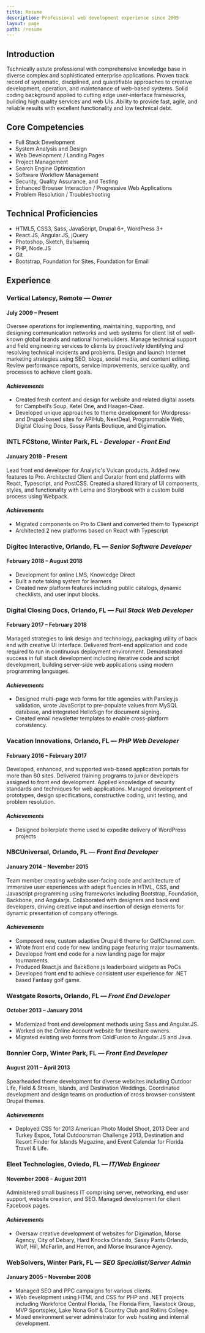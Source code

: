 ```yaml
---
title: Resume
description: Professional web development experience since 2005
layout: page
path: /resume
---
```


## Introduction

Technically astute professional with comprehensive knowledge base in diverse complex and sophisticated enterprise applications. Proven track record of systematic, disciplined, and quantifiable approaches to creative development, operation, and maintenance of web-based systems. Solid coding background applied to cutting edge user-interface frameworks, building high quality services and web UIs. Ability to provide fast, agile, and reliable results with excellent functionality and low technical debt.

## Core Competencies

- Full Stack Development
- System Analysis and Design
- Web Development / Landing Pages
- Project Management
- Search Engine Optimization
- Software Workflow Management
- Security, Quality Assurance, and Testing
- Enhanced Browser Interaction / Progressive Web Applications
- Problem Resolution / Troubleshooting

## Technical Proficiencies

- HTML5, CSS3, Sass, JavaScript, Drupal 6+, WordPress 3+
- React.JS, Angular.JS, jQuery
- Photoshop, Sketch, Balsamiq
- PHP, Node.JS
- Git
- Bootstrap, Foundation for Sites, Foundation for Email

## Experience

### Vertical Latency, Remote — _Owner_

#### July 2009 – Present

Oversee operations for implementing, maintaining, supporting, and designing communication networks and web systems for client list of well-known global brands and national homebuilders. Manage technical support and field engineering services to clients by proactively identifying and resolving technical incidents and problems. Design and launch Internet marketing strategies using SEO, blogs, social media, and content editing. Review performance reports, service improvements, service quality, and processes to achieve client goals.

#### _Achievements_

- Created fresh content and design for website and related digital assets for Campbell’s Soup, Ketel One, and Haagen-Daaz.
- Developed unique approaches to theme development for Wordpress- and Drupal-based sites for APIHub, NextDeal, Programmable Web, Digital Closing Docs, Sassy Pants Boutique, and Digimation.

### INTL FCStone, Winter Park, FL - _Developer - Front End_

#### January 2019 - Present

Lead front end developer for Analytic's Vulcan products. Added new features to Pro. Architected Client and Curator front end platforms with React, Typescript, and PostCSS. Created a shared library of UI components, styles, and functionality with Lerna and Storybook with a custom build process using Webpack.

#### _Achievements_

- Migrated components on Pro to Client and converted them to Typescript
- Architected 2 new platforms based on React with Typescript

### Digitec Interactive, Orlando, FL — _Senior Software Developer_

#### February 2018 – August 2018

- Development for online LMS, Knowledge Direct
- Built a note taking system for learners
- Created new platform features including public catalogs, dynamic checklists, and user input blocks.

### Digital Closing Docs, Orlando, FL — _Full Stack Web Developer_

#### February 2017 – February 2018

Managed strategies to link design and technology, packaging utility of back end with creative UI interface. Delivered front-end application and code required to run in continuous deployment environment. Demonstrated success in full stack development including iterative code and script development, building server-side web applications using modern programming languages.

#### _Achievements_

- Designed multi-page web forms for title agencies with Parsley.js validation, wrote JavaScript to pre-populate values from MySQL database, and integrated HelloSign for document signing.
- Created email newsletter templates to enable cross-platform consistency.

### Vacation Innovations, Orlando, FL — _PHP Web Developer_

#### February 2016 – February 2017

Developed, enhanced, and supported web-based application portals for more than 60 sites. Delivered training programs to junior developers assigned to front end development. Applied knowledge of security standards and techniques for web applications. Managed development of prototypes, design specifications, constructive coding, unit testing, and problem resolution.

#### _Achievements_

- Designed boilerplate theme used to expedite delivery of WordPress projects

### NBCUniversal, Orlando, FL — _Front End Developer_

#### January 2014 – November 2015

Team member creating website user-facing code and architecture of immersive user experiences with adept fluencies in HTML, CSS, and Javascript programming using frameworks including Bootstrap, Foundation, Backbone, and Angularjs. Collaborated with designers and back end developers, driving creative input and insertion of design elements for dynamic presentation of company offerings.

#### _Achievements_

- Composed new, custom adaptive Drupal 6 theme for GolfChannel.com.
- Wrote front end code for new landing page featuring major tournaments.
- Developed front end code for a new landing page for major tournaments.
- Produced React.js and BackBone.js leaderboard widgets as PoCs
- Developed front end to achieve consistent user experience for .NET based Fantasy golf game.

### Westgate Resorts, Orlando, FL — _Front End Developer_

#### October 2013 – January 2014

- Modernized front end development methods using Sass and Angular.JS.
- Worked on the Online Account website for timeshare owners.
- Migrated existing web forms from ColdFusion to Angular.JS and Java.

### Bonnier Corp, Winter Park, FL — _Front End Developer_

#### August 2011 – April 2013

Spearheaded theme development for diverse websites including Outdoor Life, Field & Stream, Islands, and Destination Weddings. Coordinated development and design teams on production of cross browser-consistent Drupal themes.

#### _Achievements_

- Deployed CSS for 2013 American Photo Model Shoot, 2013 Deer and Turkey Expos, Total Outdoorsman Challenge 2013, Destination and Resort Finder for Islands Magazine, and Event Calendar for Florida Travel & Life.

### Eleet Technologies, Oviedo, FL — _IT/Web Engineer_

#### November 2008 – August 2011

Administered small business IT comprising server, networking, end user support, website creation, and SEO. Managed development for client Facebook pages.

#### _Achievements_

- Oversaw creative development of websites for Digimation, Morse Agency, City of Debary, Hard Knocks Orlando, Sassy Pants Orlando, Wolf, Hill, McFarlin, and Herron, and Morse Insurance Agency.

### WebSolvers, Winter Park, FL — _SEO Specialist/Server Admin_

#### January 2005 – November 2008

- Managed SEO and PPC campaigns for various clients.
- Web development using HTML and CSS for PHP and .NET projects including Workforce Central Florida, The Florida Firm, Tavistock Group, MVP Sportsplex, Lake Nona Golf & Country Club and Rollins College.
- Mixed environment server administrator for web hosting and internal development.
